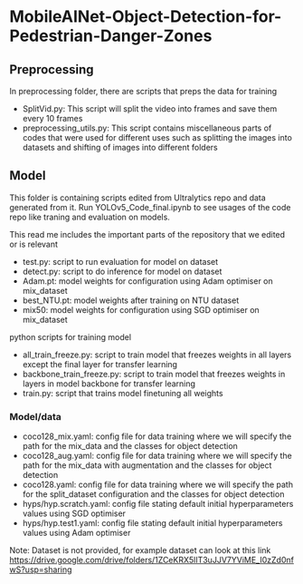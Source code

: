 # MobileAINet-Object-Detection-for-Pedestrian-Danger-Zones

## Preprocessing
In preprocessing folder, there are scripts that preps the data for training

- SplitVid.py:
This script will split the video into frames and save them every 10 frames
- preprocessing_utils.py:
This script contains miscellaneous parts of codes that were used for different uses such as splitting the images into datasets and shifting of images into different folders

## Model
This folder is containing scripts edited from Ultralytics repo and data generated from it. Run YOLOv5_Code_final.ipynb to see usages of the code repo like traning and evaluation on models.

This read me includes the important parts of the repository that we edited or is relevant

- test.py:
script to run evaluation for model on dataset
- detect.py:
script to do inference for model on dataset
- Adam.pt:
model weights for configuration using Adam optimiser on mix_dataset
- best_NTU.pt:
model weights after training on NTU dataset
- mix50:
model weights for configuration using SGD optimiser on mix_dataset

python scripts for training model
- all_train_freeze.py:
script to train model that freezes weights in all layers except the final layer for transfer learning
- backbone_train_freeze.py:
script to train model that freezes weights in layers in model backbone for transfer learning
- train.py:
script that trains model finetuning all weights
### Model/data
- coco128_mix.yaml:
config file for data training where we will specify the path for the mix_data and the classes for object detection
- coco128_aug.yaml:
config file for data training where we will specify the path for the mix_data with augmentation and the classes for object detection
- coco128.yaml:
config file for data training where we will specify the path for the split_dataset configuration and the classes for object detection
- hyps/hyp.scratch.yaml:
config file stating default initial hyperparameters values using SGD optimiser
- hyps/hyp.test1.yaml:
config file stating default initial hyperparameters values using Adam optimiser

Note: Dataset is not provided, for example dataset can look at this link https://drive.google.com/drive/folders/1ZCeKRX5lIT3uJJV7YViME_I0zZd0nfwS?usp=sharing

